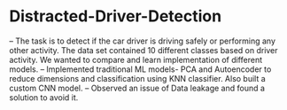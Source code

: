 # Distracted-Driver-Detection
– The task is to detect if the car driver is driving safely or performing any other activity. The data set contained 10
different classes based on driver activity. We wanted to compare and learn implementation of different models.
– Implemented traditional ML models- PCA and Autoencoder to reduce dimensions and classification using KNN
classifier. Also built a custom CNN model.
– Observed an issue of Data leakage and found a solution to avoid it.
